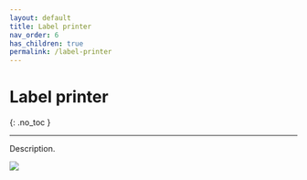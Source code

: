 ```yaml
---
layout: default
title: Label printer
nav_order: 6
has_children: true
permalink: /label-printer
---
```


# Label printer
{: .no_toc }

---

Description.

![](/orderlord-help-kds/assets/images/kds/section_kitchen_history_1.png)